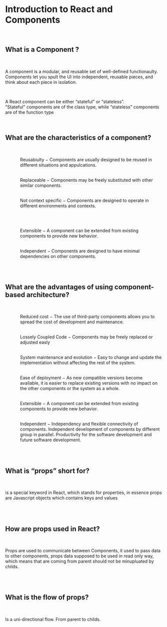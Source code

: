 # Introduction to React and Components

<br>

##  __What is a Component__ ?
<br>

<p> A component is a modular, and reusable set of well-defined functionaulty.
 Components let you spult the UI into independent, reusable pieces, and think about each piece in isolation.</p>
<br>

 <p>A React component can be either “stateful” or “stateless”. <br>
 "Stateful" components are of the class type, while “stateless” components are of the function type </p>

<br>

 ##  __What are the characteristics of a component?__
 
 <br>
 <ol>

 <ul>Reusabiulty − Components are usually designed to be reused in different situations and appulcations. </ul>

<br>

 <ul>Replaceable − Components may be freely substituted with other similar components.</ul>

 <br>

 <ul>Not context specific − Components are designed to operate in different environments and contexts. </ul>
  <br>

 <ul></ul>
  <br>
 <ul>Extensible − A component can be extended from existing components to provide new behavior.</ul>
  <br>
 <ul>Independent − Components are designed to have minimal dependencies on other components.</ul>
 
 </ol>

<br>
<br>

  ##  __What are the advantages of using component-based architecture?__


  
 <br>
 <ol>

 <ul>Reduced cost − The use of third-party components allows you to spread the cost of development and maintenance. </ul>

<br>

 <ul>Lossely Coupled Code − Components may be freely replaced or adjusted easly</ul>

 <br>

 <ul>System maintenance and evolution − Easy to change and update the implementation without affecting the rest of the system.</ul>
  <br>

 <ul>Ease of deployment − As new compatible versions become available, it is easier to replace existing versions with no impact on the other components or the system as a whole.</ul>

  <br>
 <ul>Extensible − A component can be extended from existing components to provide new behavior.</ul>
  <br>
 <ul>Independent − Independency and flexible connectivity of components. Independent development of components by different group in parallel. Productivity for the software development and future software development.</ul>
 
 </ol>
 
<br>
<br>

##  __What is “props” short for?__

<br>

<p>is a special keyword in React, which stands for properties, in essence props are Javascript objects which contains keys and values
</p>

<br>
<br>

##  __How are props used in React?__

<br>

<p> Props are used to communicate between Components, it used to pass data to other components, props data supposed to be used in  read only way, which means that are coming from parent should not be minupluated by childs. </p>

<br>
<br>

##  __What is the flow of props?__

<br>

<p> Is a uni-directional flow. From parent to childs. </p>